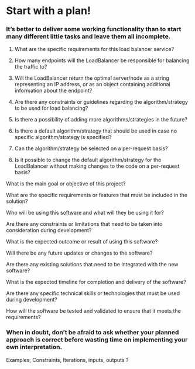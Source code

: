 # Start with a plan!

### It’s better to deliver some working functionality than to start many different little tasks and leave them all incomplete.

1. What are the specific requirements for this load balancer service?

2. How many endpoints will the LoadBalancer be responsible for balancing the traffic to?

3. Will the LoadBalancer return the optimal server/node as a string representing an IP address, or as an object containing additional information about the endpoint?

4. Are there any constraints or guidelines regarding the algorithm/strategy to be used for load balancing?

5. Is there a possibility of adding more algorithms/strategies in the future?

6. Is there a default algorithm/strategy that should be used in case no specific algorithm/strategy is specified?

7. Can the algorithm/strategy be selected on a per-request basis?

8. Is it possible to change the default algorithm/strategy for the LoadBalancer without making changes to the code on a per-request basis?



What is the main goal or objective of this project?

What are the specific requirements or features that must be included in the solution?

Who will be using this software and what will they be using it for?

Are there any constraints or limitations that need to be taken into consideration during development?

What is the expected outcome or result of using this software?

Will there be any future updates or changes to the software?

Are there any existing solutions that need to be integrated with the new software?

What is the expected timeline for completion and delivery of the software?

Are there any specific technical skills or technologies that must be used during development?

How will the software be tested and validated to ensure that it meets the requirements?




### When in doubt, don’t be afraid to ask whether your planned approach is correct before wasting time on implementing your own interpretation.


Examples, Constraints, Iterations, inputs, outputs ?